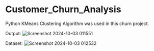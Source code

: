 # Customer_Churn_Analysis

Python KMeans Clustering Algorithm was used in this churn project.

Output:
![Screenshot 2024-10-03 011551](https://github.com/user-attachments/assets/42c74e64-01a6-4109-af63-8ba911aef48f)


Dataset:
![Screenshot 2024-10-03 012532](https://github.com/user-attachments/assets/b2e3a4ba-9cd0-466d-af4d-77512ce308bb)
